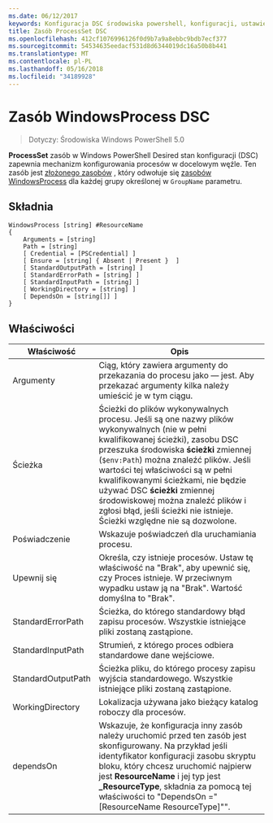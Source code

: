 ```yaml
---
ms.date: 06/12/2017
keywords: Konfiguracja DSC środowiska powershell, konfiguracji, ustawienia
title: Zasób ProcessSet DSC
ms.openlocfilehash: 412cf1076996126f0d9b7a9a8ebbc9bdb7ecf377
ms.sourcegitcommit: 54534635eedacf531d8d6344019dc16a50b8b441
ms.translationtype: MT
ms.contentlocale: pl-PL
ms.lasthandoff: 05/16/2018
ms.locfileid: "34189928"
---
```

# <a name="dsc-windowsprocess-resource"></a>Zasób WindowsProcess DSC

> Dotyczy: Środowiska Windows PowerShell 5.0

**ProcessSet** zasób w Windows PowerShell Desired stan konfiguracji (DSC) zapewnia mechanizm konfigurowania procesów w docelowym węźle. Ten zasób jest [złożonego zasobów](authoringResourceComposite.md) , który odwołuje się [zasobów WindowsProcess](windowsProcessResource.md) dla każdej grupy określonej w `GroupName` parametru.

## <a name="syntax"></a>Składnia

```
WindowsProcess [string] #ResourceName
{
    Arguments = [string]
    Path = [string]
    [ Credential = [PSCredential] ]
    [ Ensure = [string] { Absent | Present }  ]
    [ StandardOutputPath = [string] ]
    [ StandardErrorPath = [string] ]
    [ StandardInputPath = [string] ]
    [ WorkingDirectory = [string] ]
    [ DependsOn = [string[]] ]
}
```

## <a name="properties"></a>Właściwości
|  Właściwość  |  Opis   |
|---|---|
| Argumenty| Ciąg, który zawiera argumenty do przekazania do procesu jako — jest. Aby przekazać argumenty kilka należy umieścić je w tym ciągu.|
| Ścieżka| Ścieżki do plików wykonywalnych procesu. Jeśli są one nazwy plików wykonywalnych (nie w pełni kwalifikowanej ścieżki), zasobu DSC przeszuka środowiska **ścieżki** zmiennej (`$env:Path`) można znaleźć plików. Jeśli wartości tej właściwości są w pełni kwalifikowanymi ścieżkami, nie będzie używać DSC **ścieżki** zmiennej środowiskowej można znaleźć plików i zgłosi błąd, jeśli ścieżki nie istnieje. Ścieżki względne nie są dozwolone.|
| Poświadczenie| Wskazuje poświadczeń dla uruchamiania procesu.|
| Upewnij się| Określa, czy istnieje procesów. Ustaw tę właściwość na "Brak", aby upewnić się, czy Proces istnieje. W przeciwnym wypadku ustaw ją na "Brak". Wartość domyślna to "Brak".|
| StandardErrorPath| Ścieżka, do którego standardowy błąd zapisu procesów. Wszystkie istniejące pliki zostaną zastąpione.|
| StandardInputPath| Strumień, z którego proces odbiera standardowe dane wejściowe.|
| StandardOutputPath| Ścieżka pliku, do którego procesy zapisu wyjścia standardowego. Wszystkie istniejące pliki zostaną zastąpione.|
| WorkingDirectory| Lokalizacja używana jako bieżący katalog roboczy dla procesów.|
| dependsOn | Wskazuje, że konfiguracja inny zasób należy uruchomić przed ten zasób jest skonfigurowany. Na przykład jeśli identyfikator konfiguracji zasobu skryptu bloku, który chcesz uruchomić najpierw jest **ResourceName** i jej typ jest **_ResourceType**, składnia za pomocą tej właściwości to "DependsOn ="[ResourceName ResourceType]"".|